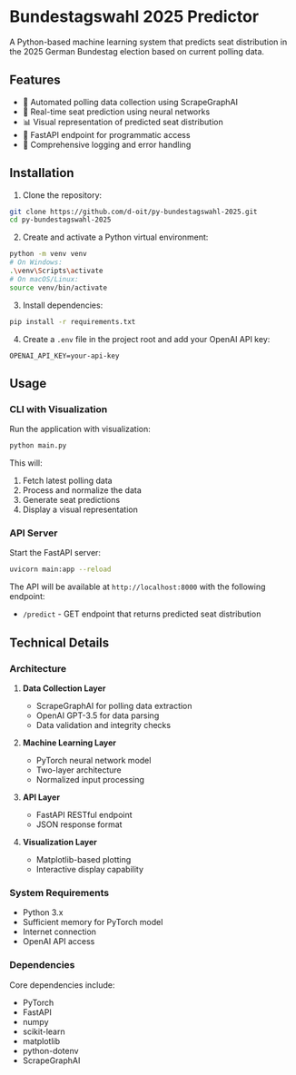 # Bundestagswahl 2025 Predictor

A Python-based machine learning system that predicts seat distribution in the 2025 German Bundestag election based on current polling data.

## Features

- 🤖 Automated polling data collection using ScrapeGraphAI
- 🧮 Real-time seat prediction using neural networks
- 📊 Visual representation of predicted seat distribution
- 🚀 FastAPI endpoint for programmatic access
- 📝 Comprehensive logging and error handling

## Installation

1. Clone the repository:
```bash
git clone https://github.com/d-oit/py-bundestagswahl-2025.git
cd py-bundestagswahl-2025
```

2. Create and activate a Python virtual environment:
```bash
python -m venv venv
# On Windows:
.\venv\Scripts\activate
# On macOS/Linux:
source venv/bin/activate
```

3. Install dependencies:
```bash
pip install -r requirements.txt
```

4. Create a `.env` file in the project root and add your OpenAI API key:
```
OPENAI_API_KEY=your-api-key
```

## Usage

### CLI with Visualization

Run the application with visualization:
```bash
python main.py
```

This will:
1. Fetch latest polling data
2. Process and normalize the data
3. Generate seat predictions
4. Display a visual representation

### API Server

Start the FastAPI server:
```bash
uvicorn main:app --reload
```

The API will be available at `http://localhost:8000` with the following endpoint:
- `/predict` - GET endpoint that returns predicted seat distribution

## Technical Details

### Architecture

1. **Data Collection Layer**
   - ScrapeGraphAI for polling data extraction
   - OpenAI GPT-3.5 for data parsing
   - Data validation and integrity checks

2. **Machine Learning Layer**
   - PyTorch neural network model
   - Two-layer architecture
   - Normalized input processing

3. **API Layer**
   - FastAPI RESTful endpoint
   - JSON response format

4. **Visualization Layer**
   - Matplotlib-based plotting
   - Interactive display capability

### System Requirements

- Python 3.x
- Sufficient memory for PyTorch model
- Internet connection
- OpenAI API access

### Dependencies

Core dependencies include:
- PyTorch
- FastAPI
- numpy
- scikit-learn
- matplotlib
- python-dotenv
- ScrapeGraphAI


